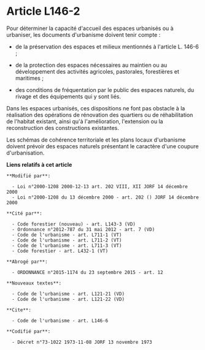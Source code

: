 # Article L146-2

Pour déterminer la capacité d'accueil des espaces urbanisés ou à urbaniser, les documents d'urbanisme doivent tenir compte :

- de la préservation des espaces et milieux mentionnés à l'article L. 146-6 ;

- de la protection des espaces nécessaires au maintien ou au développement des activités agricoles, pastorales, forestières
et maritimes ;

- des conditions de fréquentation par le public des espaces naturels, du rivage et des équipements qui y sont liés. 

Dans les espaces urbanisés, ces dispositions ne font pas obstacle à la réalisation des opérations de rénovation des quartiers
ou de réhabilitation de l'habitat existant, ainsi qu'à l'amélioration, l'extension ou la reconstruction des constructions
existantes. 

Les schémas de cohérence territoriale et les plans locaux d'urbanisme doivent prévoir des espaces naturels présentant le
caractère d'une coupure d'urbanisation.

**Liens relatifs à cet article**

	**Modifié par**:

	  - Loi n°2000-1208 2000-12-13 art. 202 VIII, XII JORF 14 décembre 2000
	  - Loi n°2000-1208 du 13 décembre 2000 - art. 202 () JORF 14 décembre 2000

	**Cité par**:

	  - Code forestier (nouveau) - art. L143-3 (VD)
	  - Ordonnance n°2012-787 du 31 mai 2012 - art. 7 (VD)
	  - Code de l'urbanisme - art. L711-1 (VT)
	  - Code de l'urbanisme - art. L711-2 (VT)
	  - Code de l'urbanisme - art. L711-3 (VT)
	  - Code forestier - art. L432-1 (VT)

	**Abrogé par**:

	  - ORDONNANCE n°2015-1174 du 23 septembre 2015 - art. 12

	**Nouveaux textes**:

	  - Code de l'urbanisme - art. L121-21 (VD)
	  - Code de l'urbanisme - art. L121-22 (VD)

	**Cite**:

	  - Code de l'urbanisme - art. L146-6

	**Codifié par**:

	  - Décret n°73-1022 1973-11-08 JORF 13 novembre 1973
